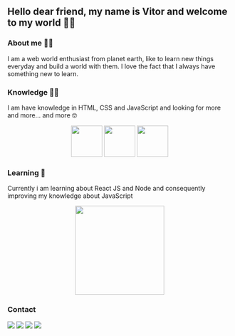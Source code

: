 ## Hello dear friend, my name is Vitor and welcome to my world 🖖🏻 

### About me 🧔🏻 

  I am a web world enthusiast from planet earth, like to learn new things everyday and build a world with them. I love the fact that I always have something new to learn.
  
### Knowledge 💪🏻 

  I am have knowledge in HTML, CSS and JavaScript and looking for more and more... and more 🤓
  
  <div align="center">
    <img width="70" src="https://cdn.jsdelivr.net/gh/devicons/devicon/icons/html5/html5-original.svg" />
    <img width="70" src="https://cdn.jsdelivr.net/gh/devicons/devicon/icons/css3/css3-original-wordmark.svg" />
    <img width="70" src="https://cdn.jsdelivr.net/gh/devicons/devicon/icons/javascript/javascript-original.svg" />
  </div>
  
### Learning 📖

  Currently i am learning about React JS and Node and consequently improving my knowledge about JavaScript
  
  <div align="center">
    <img width="200" src="https://c.tenor.com/udYl1CJgloUAAAAd/yoda-star-wars.gif" />
  </div>
  
### Contact

  <div>
    <a href="https://www.instagram.com/jvittorgomes/" target="_blank"><img src="https://img.shields.io/badge/-Instagram-%23E4405F?style=for-the-badge&logo=instagram&logoColor=white" target="_blank"></a>
    <a href="mailto:devitor.contact@gmail.com"><img src="https://img.shields.io/badge/Gmail-D14836?style=for-the-badge&logo=gmail&logoColor=white" target="_blank"></a>
    <a href="https://www.linkedin.com/in/vitor-gomes-b9a629201/" target="_blank"><img src="https://img.shields.io/badge/-LinkedIn-%230077B5?style=for-the-badge&logo=linkedin&logoColor=white" target="_blank"></a>   
  <a href="https://twitter.com/VitorGomesRS/" target="_blank"><img src="https://img.shields.io/badge/Twitter-1DA1F2?style=for-the-badge&logo=twitter&logoColor=white" target="_blank"></a>   
  </div>
